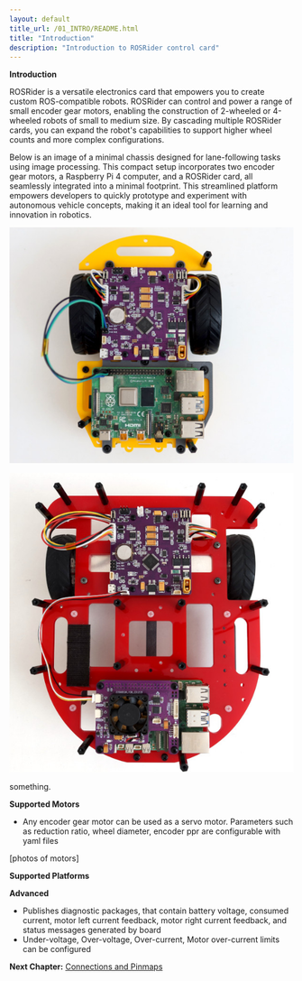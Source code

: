 ```yaml
---
layout: default
title_url: /01_INTRO/README.html
title: "Introduction"
description: "Introduction to ROSRider control card"
---
```


**Introduction**

ROSRider is a versatile electronics card that empowers you to create custom ROS-compatible robots. ROSRider can control and power a range of small encoder gear motors, enabling the construction of 2-wheeled or 4-wheeled robots of small to medium size. By cascading multiple ROSRider cards, you can expand the robot's capabilities to support higher wheel counts and more complex configurations.

Below is an image of a minimal chassis designed for lane-following tasks using image processing. This compact setup incorporates two encoder gear motors, a Raspberry Pi 4 computer, and a ROSRider card, all seamlessly integrated into a minimal footprint. This streamlined platform empowers developers to quickly prototype and experiment with autonomous vehicle concepts, making it an ideal tool for learning and innovation in robotics.
<p align="center">
<img src="../images/sorcerer_rosrider_intro.jpg" alt="ROSRider application project">
</p>

<p align="center">
<img src="../images/caretta_with_ros2rpi_intro.jpg" alt="Caretta with ROS2RPI">
</p>

something.



**Supported Motors**

- Any encoder gear motor can be used as a servo motor. Parameters such as reduction ratio, wheel diameter, encoder ppr are configurable with yaml files


[photos of motors]

**Supported Platforms**


**Advanced**

- Publishes diagnostic packages, that contain battery voltage, consumed current, motor left current feedback, motor right current feedback, and status messages generated by board
- Under-voltage, Over-voltage, Over-current, Motor over-current limits can be configured

__Next Chapter:__ [Connections and Pinmaps](../02_PINMAP/README.md)